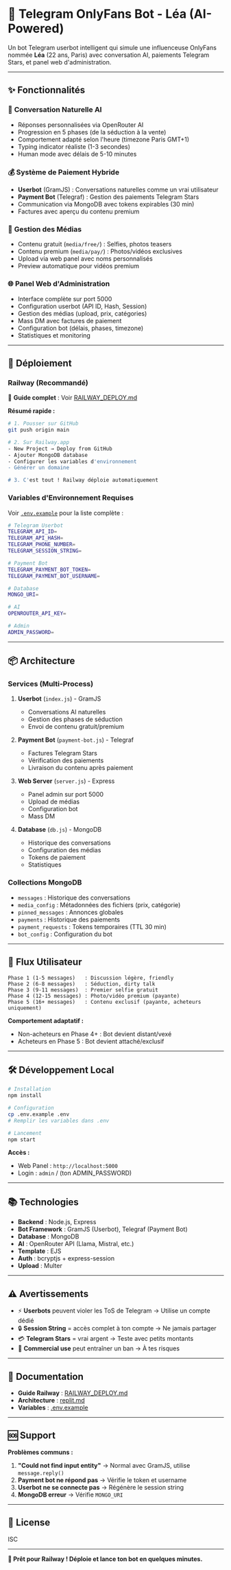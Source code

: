 # 🤖 Telegram OnlyFans Bot - Léa (AI-Powered)

Un bot Telegram userbot intelligent qui simule une influenceuse OnlyFans nommée **Léa** (22 ans, Paris) avec conversation AI, paiements Telegram Stars, et panel web d'administration.

---

## ✨ Fonctionnalités

### 💬 **Conversation Naturelle AI**
- Réponses personnalisées via OpenRouter AI
- Progression en 5 phases (de la séduction à la vente)
- Comportement adapté selon l'heure (timezone Paris GMT+1)
- Typing indicator réaliste (1-3 secondes)
- Human mode avec délais de 5-10 minutes

### 💰 **Système de Paiement Hybride**
- **Userbot** (GramJS) : Conversations naturelles comme un vrai utilisateur
- **Payment Bot** (Telegraf) : Gestion des paiements Telegram Stars
- Communication via MongoDB avec tokens expirables (30 min)
- Factures avec aperçu du contenu premium

### 📁 **Gestion des Médias**
- Contenu gratuit (`media/free/`) : Selfies, photos teasers
- Contenu premium (`media/pay/`) : Photos/vidéos exclusives
- Upload via web panel avec noms personnalisés
- Preview automatique pour vidéos premium

### 🌐 **Panel Web d'Administration**
- Interface complète sur port 5000
- Configuration userbot (API ID, Hash, Session)
- Gestion des médias (upload, prix, catégories)
- Mass DM avec factures de paiement
- Configuration bot (délais, phases, timezone)
- Statistiques et monitoring

---

## 🚀 Déploiement

### **Railway (Recommandé)**

📖 **Guide complet** : Voir [RAILWAY_DEPLOY.md](./RAILWAY_DEPLOY.md)

**Résumé rapide :**
```bash
# 1. Pousser sur GitHub
git push origin main

# 2. Sur Railway.app
- New Project → Deploy from GitHub
- Ajouter MongoDB database
- Configurer les variables d'environnement
- Générer un domaine

# 3. C'est tout ! Railway déploie automatiquement
```

### **Variables d'Environnement Requises**

Voir [`.env.example`](./.env.example) pour la liste complète :

```bash
# Telegram Userbot
TELEGRAM_API_ID=
TELEGRAM_API_HASH=
TELEGRAM_PHONE_NUMBER=
TELEGRAM_SESSION_STRING=

# Payment Bot
TELEGRAM_PAYMENT_BOT_TOKEN=
TELEGRAM_PAYMENT_BOT_USERNAME=

# Database
MONGO_URI=

# AI
OPENROUTER_API_KEY=

# Admin
ADMIN_PASSWORD=
```

---

## 📦 Architecture

### **Services (Multi-Process)**

1. **Userbot** (`index.js`) - GramJS
   - Conversations AI naturelles
   - Gestion des phases de séduction
   - Envoi de contenu gratuit/premium

2. **Payment Bot** (`payment-bot.js`) - Telegraf
   - Factures Telegram Stars
   - Vérification des paiements
   - Livraison du contenu après paiement

3. **Web Server** (`server.js`) - Express
   - Panel admin sur port 5000
   - Upload de médias
   - Configuration bot
   - Mass DM

4. **Database** (`db.js`) - MongoDB
   - Historique des conversations
   - Configuration des médias
   - Tokens de paiement
   - Statistiques

### **Collections MongoDB**

- `messages` : Historique des conversations
- `media_config` : Métadonnées des fichiers (prix, catégorie)
- `pinned_messages` : Annonces globales
- `payments` : Historique des paiements
- `payment_requests` : Tokens temporaires (TTL 30 min)
- `bot_config` : Configuration du bot

---

## 🎯 Flux Utilisateur

```
Phase 1 (1-5 messages)   : Discussion légère, friendly
Phase 2 (6-8 messages)   : Séduction, dirty talk
Phase 3 (9-11 messages)  : Premier selfie gratuit
Phase 4 (12-15 messages) : Photo/vidéo premium (payante)
Phase 5 (16+ messages)   : Contenu exclusif (payante, acheteurs uniquement)
```

**Comportement adaptatif :**
- Non-acheteurs en Phase 4+ : Bot devient distant/vexé
- Acheteurs en Phase 5 : Bot devient attaché/exclusif

---

## 🛠️ Développement Local

```bash
# Installation
npm install

# Configuration
cp .env.example .env
# Remplir les variables dans .env

# Lancement
npm start
```

**Accès :**
- Web Panel : `http://localhost:5000`
- Login : `admin` / (ton ADMIN_PASSWORD)

---

## 📚 Technologies

- **Backend** : Node.js, Express
- **Bot Framework** : GramJS (Userbot), Telegraf (Payment Bot)
- **Database** : MongoDB
- **AI** : OpenRouter API (Llama, Mistral, etc.)
- **Template** : EJS
- **Auth** : bcryptjs + express-session
- **Upload** : Multer

---

## ⚠️ Avertissements

- ⚡ **Userbots** peuvent violer les ToS de Telegram → Utilise un compte dédié
- 🔒 **Session String** = accès complet à ton compte → Ne jamais partager
- 💳 **Telegram Stars** = vrai argent → Teste avec petits montants
- 🚫 **Commercial use** peut entraîner un ban → À tes risques

---

## 📖 Documentation

- **Guide Railway** : [RAILWAY_DEPLOY.md](./RAILWAY_DEPLOY.md)
- **Architecture** : [replit.md](./replit.md)
- **Variables** : [.env.example](./.env.example)

---

## 🆘 Support

**Problèmes communs :**

1. **"Could not find input entity"** → Normal avec GramJS, utilise `message.reply()`
2. **Payment bot ne répond pas** → Vérifie le token et username
3. **Userbot ne se connecte pas** → Régénère le session string
4. **MongoDB erreur** → Vérifie `MONGO_URI`

---

## 📝 License

ISC

---

**🎉 Prêt pour Railway ! Déploie et lance ton bot en quelques minutes.**
